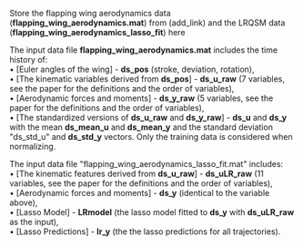 Store the flapping wing aerodynamics data (**flapping_wing_aerodynamics.mat**) from (add_link) and the LRQSM data (**flapping_wing_aerodynamics_lasso_fit**) here

The input data file **flapping_wing_aerodynamics.mat** includes the time history of:\
• [Euler angles of the wing] - **ds_pos** (stroke, deviation, rotation),\
• [The kinematic variables derived from **ds_pos**] - **ds_u_raw** (7 variables, see the paper for the definitions and the order of variables),\
• [Aerodynamic forces and moments] - **ds_y_raw** (5 variables, see the paper for the definitions and the order of variables),\
• [The standardized versions of **ds_u_raw** and **ds_y_raw**] - **ds_u** and **ds_y** with the mean **ds_mean_u** and **ds_mean_y** and the standard deviation "ds_std_u" and **ds_std_y** vectors. Only the training data is considered when normalizing.

The input data file "flapping_wing_aerodynamics_lasso_fit.mat" includes:\
• [The kinematic features derived from **ds_u_raw**] - **ds_uLR_raw** (11 variables, see the paper for the definitions and the order of variables),\
• [Aerodynamic forces and moments] - **ds_y** (identical to the variable above),\
• [Lasso Model] - **LRmodel** (the lasso model fitted to **ds_y** with **ds_uLR_raw** as the input),\
• [Lasso Predictions] - **lr_y** (the the lasso predictions for all trajectories).
